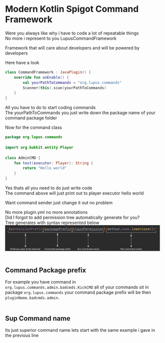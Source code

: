 # Modern Kotlin Spigot Command Framework  
Were you always like why i have to code a lot of repeatable things  
No more i represent to you LupusCommandFramework  

Framework that will care about developers and will be powered by developers  

Here have a look  
```kotlin
class CommandFramework : JavaPlugin() {
	override fun onEnable() {
        val yourPathToCommands = "org.lupus.commands"
		Scanner(this).scan(yourPathToCommands)
	}
}
```
All you have to do to start coding commands  
The yourPathToCommands you just write down the package name of your command package folder  

Now for the command class  
```kotlin
package org.lupus.commands

import org.bukkit.entity.Player

class AdminCMD {
    fun test(executor: Player): String {
        return "Hello world"
    }
}
```
Yes thats all you need to do just write code  
The command above will just print out to player executor hello world  

Want command sender just change it out no problem  

No more plugin.yml no more annotations  
Did I forgot to add permission tree automatically generate for you?  
Tree generates with syntax represented below  
<img src='./images/PermExpl.png' width="512"/>  <br/><br/>

## Command Package prefix
For example you have command in `org.lupus.commands.admin.badcmds.KickCMD` all of your commands sit in package `org.lupus.commands` your command package prefix will be then `pluginName.badcmds.admin.`<br/><br/>

## Sup Command name <br/>
Its just superior command name lets start with the same example i gave in the previous line